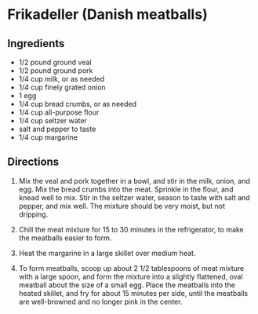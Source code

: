 # Frikadeller (Danish meatballs)

## Ingredients
* 1/2 pound ground veal
* 1/2 pound ground pork
* 1/4 cup milk, or as needed
* 1/4 cup finely grated onion
* 1 egg
* 1/4 cup bread crumbs, or as needed
* 1/4 cup all-purpose flour
* 1/4 cup seltzer water
* salt and pepper to taste
* 1/4 cup margarine

## Directions
1. Mix the veal and pork together in a bowl, and stir in the milk, onion, and egg. Mix the bread crumbs into the meat. Sprinkle in the flour, and knead well to mix. Stir in the seltzer water, season to taste with salt and pepper, and mix well. The mixture should be very moist, but not dripping.

2. Chill the meat mixture for 15 to 30 minutes in the refrigerator, to make the meatballs easier to form.

3. Heat the margarine in a large skillet over medium heat.

4. To form meatballs, scoop up about 2 1/2 tablespoons of meat mixture with a large spoon, and form the mixture into a slightly flattened, oval meatball about the size of a small egg. Place the meatballs into the heated skillet, and fry for about 15 minutes per side, until the meatballs are well-browned and no longer pink in the center.
